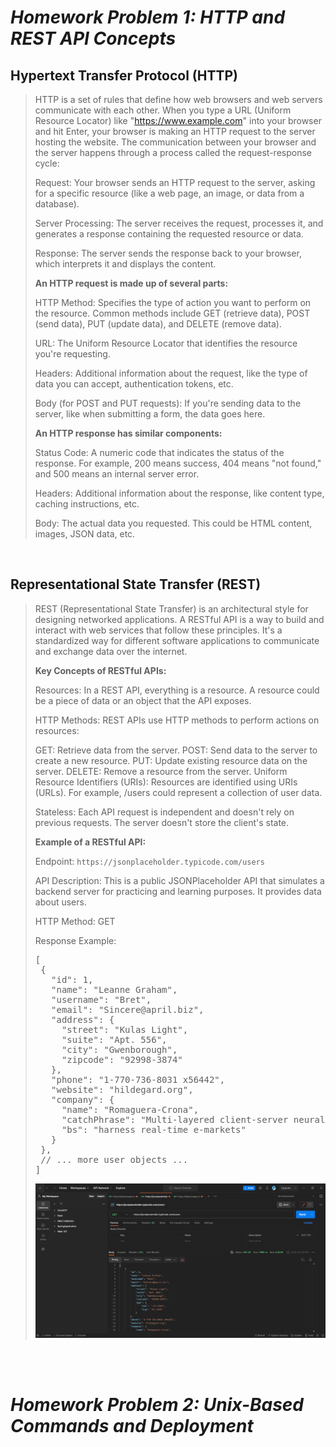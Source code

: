 # *Homework Problem 1: HTTP and REST API Concepts*

**<h2>Hypertext Transfer Protocol (HTTP)</h2>**
> HTTP is a set of rules that define how web browsers and web servers communicate with each other. When you type a URL (Uniform Resource Locator) like "https://www.example.com" into your browser and hit Enter, your browser is making an HTTP request to the server hosting the website.
> The communication between your browser and the server happens through a process called the request-response cycle:
>
>Request: Your browser sends an HTTP request to the server, asking for a specific resource (like a web page, an image, or data from a database).
>
>Server Processing: The server receives the request, processes it, and generates a response containing the requested resource or data.
>
>Response: The server sends the response back to your browser, which interprets it and displays the content.
> 
> <b>An HTTP request is made up of several parts: </b>
>
>HTTP Method: Specifies the type of action you want to perform on the resource. Common methods include GET (retrieve data), POST (send data), PUT (update data), and DELETE (remove data).
>
>URL: The Uniform Resource Locator that identifies the resource you're requesting.
>
>Headers: Additional information about the request, like the type of data you can accept, authentication tokens, etc.
>
>Body (for POST and PUT requests): If you're sending data to the server, like when submitting a form, the data goes here.
> 
> <b>An HTTP response has similar components:</b>
>
>Status Code: A numeric code that indicates the status of the response. For example, 200 means success, 404 means "not found," and 500 means an internal server error.
>
>Headers: Additional information about the response, like content type, caching instructions, etc.
>
>Body: The actual data you requested. This could be HTML content, images, JSON data, etc.


<br>


**<h2>Representational State Transfer (REST)</h2>**
>REST (Representational State Transfer) is an architectural style for designing networked applications. 
>A RESTful API is a way to build and interact with web services that follow these principles. 
>It's a standardized way for different software applications to communicate and exchange data over the internet.
> 
> <b> Key Concepts of RESTful APIs:</b>
>
>Resources: In a REST API, everything is a resource. A resource could be a piece of data or an object that the API exposes.
>
>HTTP Methods: REST APIs use HTTP methods to perform actions on resources:
>
>GET: Retrieve data from the server.
>POST: Send data to the server to create a new resource.
>PUT: Update existing resource data on the server.
>DELETE: Remove a resource from the server.
>Uniform Resource Identifiers (URIs): Resources are identified using URIs (URLs). For example, /users could represent a collection of user data.
>
>Stateless: Each API request is independent and doesn't rely on previous requests. The server doesn't store the client's state.
>
> <b> Example of a RESTful API:</b>
>
>Endpoint: `https://jsonplaceholder.typicode.com/users`
> 
>API Description: This is a public JSONPlaceholder API that simulates a backend server for practicing and learning purposes. It provides data about users.
>
>HTTP Method: GET
> 
> Response Example:
>
> <pre>
> [
>  {
>    "id": 1,
>    "name": "Leanne Graham",
>    "username": "Bret",
>    "email": "Sincere@april.biz",
>    "address": {
>      "street": "Kulas Light",
>      "suite": "Apt. 556",
>      "city": "Gwenborough",
>      "zipcode": "92998-3874"
>    },
>    "phone": "1-770-736-8031 x56442",
>    "website": "hildegard.org",
>    "company": {
>      "name": "Romaguera-Crona",
>      "catchPhrase": "Multi-layered client-server neural-net",
>      "bs": "harness real-time e-markets"
>    }
>  },
>  // ... more user objects ...
> ]
> </pre>
>
> <img src="images/postman_1.png"> </img>

<br> <br>

# *Homework Problem 2: Unix-Based Commands and Deployment*


